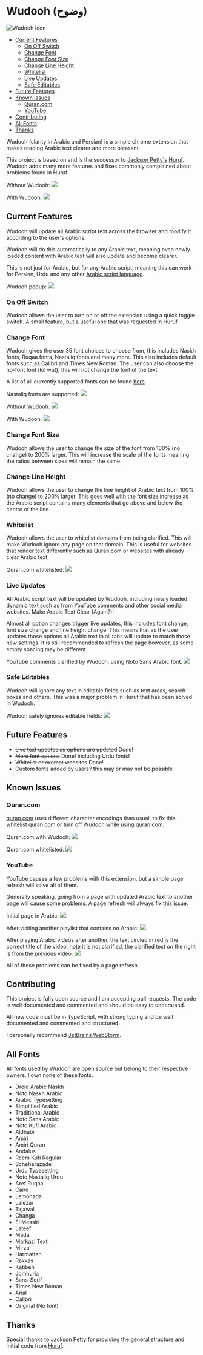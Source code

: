 # Wudooh (وضوح)
![Wudooh Icon](https://github.com/basshelal/Wudooh/blob/master/assets/icon128c.png)

* [Current Features](#current-features)
    * [On Off Switch](#on-off-switch)
    * [Change Font](#change-font)
    * [Change Font Size](#change-font-size)
    * [Change Line Height](#change-line-height)
    * [Whitelist](#whitelist)
    * [Live Updates](#live-updates)
    * [Safe Editables](#safe-editables)
* [Future Features](#future-features)
* [Known Issues](#known-issues)
    * [Quran.com](#qurancom)
    * [YouTube](#youtube)
* [Contributing](#contributing)
* [All Fonts](#all-fonts)
* [Thanks](#thanks)

Wudooh (clarity in Arabic and Persian) is a simple chrome extension 
that makes reading Arabic text clearer and more pleasant.

This project is based on and is the successor to
 [Jackson Petty's](https://github.com/jopetty) 
 [Huruf](https://github.com/jopetty/Huruf). Wudooh adds many more features 
 and fixes commonly complained about problems found in Huruf.

Without Wudooh:
![](https://github.com/basshelal/Wudooh/blob/master/pictures/Without.PNG)

With Wudooh:
![](https://github.com/basshelal/Wudooh/blob/master/pictures/With.PNG)

## Current Features
Wudooh will update all Arabic script text across the browser and modify it according 
to the user's options.

Wudooh will do this automatically to any Arabic text, meaning even newly loaded 
content with Arabic text will also update and become clearer.

This is not just for Arabic, but for any Arabic script, meaning this can work 
for Persian, Urdu and any other 
[Arabic script language](https://en.wikipedia.org/wiki/Arabic_script).

Wudooh popup:
![](https://github.com/basshelal/Wudooh/blob/master/pictures/Wudooh.PNG)

### On Off Switch

Wudooh allows the user to turn on or off the extension using a quick toggle switch.
A small feature, but a useful one that was requested in Huruf.

### Change Font

Wudooh gives the user 35 font choices to choose from, this includes Naskh fonts,
Ruqaa fonts, Nastaliq fonts and many more. This also includes default fonts such as 
Calibri and Times New Roman. The user can also choose the no-font font (lol wut), 
this will not change the font of the text.

A list of all currently supported fonts can be found [here](#all-fonts).

Nastaliq fonts are supported:
![](https://github.com/basshelal/Wudooh/blob/master/pictures/Urdu.PNG)

Without Wudooh:
![](https://github.com/basshelal/Wudooh/blob/master/pictures/ImranKhanBefore.PNG)

With Wudooh:
![](https://github.com/basshelal/Wudooh/blob/master/pictures/ImranKhanAfter.PNG)

### Change Font Size

Wudooh allows the user to change the size of the font from 100% (no change) to 
200% larger. This will increase the scale of the fonts meaning the ratios between sizes
will remain the same.

### Change Line Height

Wudooh allows the user to change the line height of Arabic text from 100% (no change) to 
200% larger. This goes well with the font size increase as the Arabic script contains many
elements that go above and below the centre of the line.

### Whitelist

Wudooh allows the user to whitelist domains from being clarified. This will make Wudooh ignore
any page on that domain. This is useful for websites that render text differently such as 
Quran.com or websites with already clear Arabic text.

Quran.com whitelisted:
![](https://github.com/basshelal/Wudooh/blob/master/pictures/Whitelisted.PNG)

### Live Updates

All Arabic script text will be updated by Wudooh, including newly loaded dynamic text such as 
from YouTube comments and other social media websites. Make Arabic Text Clear (Again?)!

Almost all option changes trigger live updates, this includes font change, font size 
change and line height change. This means that as the user updates those options all Arabic text
in all tabs will update to match those new settings. It is still recommended to refresh the page 
however, as some empty spacing may be different.

YouTube comments clarified by Wudooh, using Noto Sans Arabic font:
![](https://github.com/basshelal/Wudooh/blob/master/pictures/YoutubeComments.gif)

### Safe Editables

Wudooh will ignore any text in editable fields such as text areas, search boxes and others. 
This was a major problem in Huruf that has been solved in Wudooh.

Wudooh safely ignores editable fields:
![](https://github.com/basshelal/Wudooh/blob/master/pictures/Editables.PNG)

## Future Features
* ~~Live text updates as options are updated~~ Done!
* ~~More font options~~ Done! Including Urdu fonts!
* ~~Whitelist or exempt websites~~ Done!
* Custom fonts added by users? this may or may not be possible

## Known Issues

### Quran.com

[quran.com](https://quran.com/) uses different character encodings than usual, to fix this,
 whitelist quran.com or turn off Wudooh while using quran.com.
 
Quran.com with Wudooh:
![](https://github.com/basshelal/Wudooh/blob/master/pictures/Quran.PNG)

Quran.com whitelisted:
![](https://github.com/basshelal/Wudooh/blob/master/pictures/Whitelisted.PNG)
 
### YouTube

YouTube causes a few problems with this extension, but a simple page refresh will solve all of them.

Generally speaking, going from a page with updated Arabic text to another page will cause some problems.
A page refresh will always fix this issue.

Initial page in Arabic:
![](https://github.com/basshelal/Wudooh/blob/master/pictures/Youtube1.PNG)

After visiting another playlist that contains no Arabic:
![](https://github.com/basshelal/Wudooh/blob/master/pictures/Youtube2.PNG)

After playing Arabic videos after another, the text circled in red is the correct title of the video,
note it is not clarified, the clarified text on the right is from the previous video:
![](https://github.com/basshelal/Wudooh/blob/master/pictures/Youtube3.PNG)

All of these problems can be fixed by a page refresh.

## Contributing

This project is fully open source and I am accepting pull requests. The code is well documented 
and commented and should be easy to understand.

All new code must be in TypeScript, with strong typing and be well documented and commented 
and structured.

I personally recommend [JetBrains WebStorm](https://www.jetbrains.com/webstorm/).

## All Fonts

All fonts used by Wudooh are open source but belong to their respective owners. I own none of these fonts.

* Droid Arabic Naskh
* Noto Naskh Arabic
* Arabic Typesetting
* Simplified Arabic
* Traditional Arabic
* Noto Sans Arabic
* Noto Kufi Arabic
* Aldhabi
* Amiri
* Amiri Quran
* Andalus
* Reem Kufi Regular
* Scheherazade
* Urdu Typesetting
* Noto Nastaliq Urdu
* Aref Ruqaa
* Cairo
* Lemonada
* Lalezar
* Tajawal
* Changa
* El Messiri
* Lateef
* Mada
* Markazi Text
* Mirza
* Harmattan
* Rakkas
* Katibeh
* Jomhuria
* Sans-Serif
* Times New Roman
* Arial
* Calibri
* Original (No font)

## Thanks

Special thanks to [Jackson Petty](https://github.com/jopetty) for providing the general structure
and initial code from [Huruf](https://github.com/jopetty/Huruf).